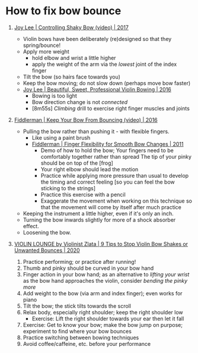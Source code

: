 # How to fix bow bounce

1. [Joy Lee | Controlling Shaky Bow (video) | 2017](https://www.youtube.com/watch?v=EAx8DrjVPAI)
   - Violin bows have been deliberately (re)designed so that they spring/bounce!
   - Apply more weight
     * hold elbow and wrist a little higher
     * apply the weight of the arm via the *lowest* joint of the index finger
   - Tilt the bow (so hairs face towards you)
   - Keep the bow moving; do not slow down (perhaps move bow faster)
   - [Joy Lee | Beautiful, Sweet, Professional Violin Bowing | 2016](https://www.youtube.com/watch?v=kzIgWlye-pY)
     * Bowing is too light
     * Bow direction change is not *connected*
     * [8m55s] *Climbing* drill to exercise right finger muscles and joints

1. [Fiddlerman | Keep Your Bow From Bouncing (video) | 2016](https://www.youtube.com/watch?v=hEmFzaciCW4)
   - Pulling the bow rather than pushing it - with flexible fingers.
     * Like using a paint brush
     * [Fiddlerman | Finger Flexibility for Smooth Bow Changes | 2011](https://www.youtube.com/watch?v=aZ_y3645vYM)
       + Demo of how to hold the bow;
         Your fingers need to be comfortably together rather than spread
         The tip of your pinky should be on top of the [frog]
       + Your right elbow should lead the motion
       + Practice while applying more pressure than usual to develop the timing and correct feeling
         [so you can feel the bow sticking to the strings]
       + Practice this exercise with a pencil
       + Exaggerate the movement when working on this technique so that the movement will come by itself after much practice
   - Keeping the instrument a little higher, even if it's only an inch.
   - Turning the bow inwards slightly for more of a shock absorber effect.
   - Loosening the bow.

1. [VIOLIN LOUNGE by Violinist Zlata | 9 Tips to Stop Violin Bow Shakes or Unwanted Bounces | 2020](https://www.youtube.com/watch?v=CF4JLmaNYNo)
   1. Practice performing; or practice after running!
   1. Thumb and pinky should be curved in your bow hand
   1. Finger action in your bow hand; as an alternative to *lifting your wrist* as the bow hand approaches
      the violin, consider *bending the pinky more*
   1. Add weight to the bow (via arm and index finger); even works for piano
   1. Tilt the bow; the stick tilts towards the scroll
   1. Relax body, especially right shoulder; keep the right shoulder low
      - Exercise: Lift the right shoulder towards your ear then let it fall
   1. Exercise: Get to know your bow; make the bow jump on purpose; experiment to find where your bow bounces
   1. Practice switching between bowing techniques
   1. Avoid coffee/caffeine, etc. before your performance

